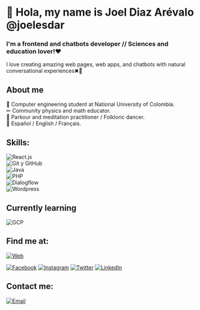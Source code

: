 # 👋 Hola, my name is Joel Diaz Arévalo @joelesdar
### I'm a frontend and chatbots developer // Sciences and education lover!❤

I love creating amazing web pages, web apps, and chatbots with natural conversational experiences✖💯

## About me

📖 Computer engineering student at National University of Colombia.</br>
✏ Community physics and math educator.</br>
🎨 Parkour and meditation practitioner / Folkloric dancer.</br>
📣 Español / English / Français.

## Skills:
![React.js](https://img.shields.io/badge/React-61DAFB?style=for-the-badge&logo=react&logoColor=white&labelColor=101010)</br>
![Git y GitHub](https://img.shields.io/badge/Git_GitHub-F05032?style=for-the-badge&logo=git&logoColor=white&labelColor=101010)</br>
![Java](https://img.shields.io/badge/Java-007396?style=for-the-badge&logo=java&logoColor=white&labelColor=101010)</br>
![PHP](https://img.shields.io/badge/php-8892be?style=for-the-badge&logo=php&logoColor=white&labelColor=101010)</br>
![Dialogflow](https://img.shields.io/badge/Dialogflow-FF9800?style=for-the-badge&logo=dialogflow&logoColor=white&labelColor=101010)</br>
![Wordpress](https://img.shields.io/badge/Wordpress-21759B?style=for-the-badge&logo=wordpress&logoColor=white&labelColor=101010)</br>

## Currently learning

<!-- ![Node.js](https://img.shields.io/badge/Node.js-339933?style=for-the-badge&logo=node.js&logoColor=white&labelColor=101010)</br> -->
![GCP](https://img.shields.io/badge/Google_Cloud_Platform-4285F4?style=for-the-badge&logo=google-cloud&logoColor=white&labelColor=101010)</br>

## Find me at:

[![Web](https://img.shields.io/badge/Sitio_Web-sotavento.org-FF7139?style=for-the-badge&logo=firefox-browser&logoColor=white&labelColor=101010)](https://colectivosotavento.org/joel-diaz-arevalo/)
<!--- [![YouTube](https://img.shields.io/badge/YouTube-DevExperto-FF0000?style=for-the-badge&logo=youtube&logoColor=white&labelColor=101010)](https://devexperto.com/youtube) --->
[![Facebook](https://img.shields.io/badge/Facebook-@joelesdar-1877F2?style=for-the-badge&logo=facebook&logoColor=white&labelColor=101010)](https://www.facebook.com/joelesdar)
[![Instagram](https://img.shields.io/badge/Instagram-@joelesdar-E4405F?style=for-the-badge&logo=instagram&logoColor=white&labelColor=101010)](https://www.instagram.com/joelesdar/)
[![Twitter](https://img.shields.io/badge/Twitter-@joelesdar-1DA1F2?style=for-the-badge&logo=twitter&logoColor=white&labelColor=101010)](https://twitter.com/JoelEsDar)
[![LinkedIn](https://img.shields.io/badge/LinkedIn-Joel_Esteban_Diaz_Arevalo-0077B5?style=for-the-badge&logo=linkedin&logoColor=white&labelColor=101010)](https://www.linkedin.com/in/joel-esteban-diaz-arévalo-435aab1a9/)

## Contact me:

[![Email](https://img.shields.io/badge/Email-Joel-EA4335?style=for-the-badge&logo=gmail&logoColor=white&labelColor=101010)](mailto:jodiaza@unal.edu.co)

<!---
JoeLink12/JoeLink12 is a ✨ special ✨ repository because its `README.md` (this file) appears on your GitHub profile.
You can click the Preview link to take a look at your changes.
--->
